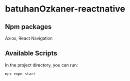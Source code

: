 # batuhanOzkaner-reactnative
## Npm packages
Axios, React Navigation
## Available Scripts
In the project directory, you can run: 
```
npx expo start
```
